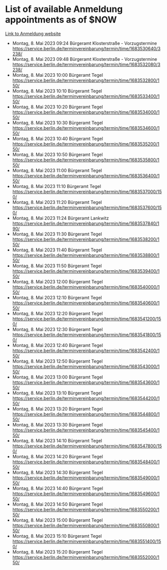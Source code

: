 # List of available Anmeldung appointments as of $NOW
[Link to Anmeldung website](https://service.berlin.de/terminvereinbarung/termin/tag.php?termin=1&anliegen[]=120686&dienstleisterlist=122210,122217,327316,122219,327312,122227,327314,122231,327346,122243,327348,122254,122252,329742,122260,329745,122262,329748,122271,327278,122273,327274,122277,327276,330436,122280,327294,122282,327290,122284,327292,122291,327270,122285,327266,122286,327264,122296,327268,150230,329760,122297,327286,122294,327284,122312,329763,122314,329775,122304,327330,122311,327334,122309,327332,317869,122281,327352,122279,329772,122283,122276,327324,122274,327326,122267,329766,122246,327318,122251,327320,122257,327322,122208,327298,122226,327300&herkunft=http%3A%2F%2Fservice.berlin.de%2Fdienstleistung%2F120686%2F)
- Montag, 8. Mai 2023 09:24 Bürgeramt Klosterstraße - Vorzugstermine https://service.berlin.de/terminvereinbarung/termin/time/1683530640/3238/
- Montag, 8. Mai 2023 09:48 Bürgeramt Klosterstraße - Vorzugstermine https://service.berlin.de/terminvereinbarung/termin/time/1683532080/3238/
- Montag, 8. Mai 2023 10:00 Bürgeramt Tegel https://service.berlin.de/terminvereinbarung/termin/time/1683532800/150/
- Montag, 8. Mai 2023 10:10 Bürgeramt Tegel https://service.berlin.de/terminvereinbarung/termin/time/1683533400/150/
- Montag, 8. Mai 2023 10:20 Bürgeramt Tegel https://service.berlin.de/terminvereinbarung/termin/time/1683534000/150/
- Montag, 8. Mai 2023 10:30 Bürgeramt Tegel https://service.berlin.de/terminvereinbarung/termin/time/1683534600/150/
- Montag, 8. Mai 2023 10:40 Bürgeramt Tegel https://service.berlin.de/terminvereinbarung/termin/time/1683535200/150/
- Montag, 8. Mai 2023 10:50 Bürgeramt Tegel https://service.berlin.de/terminvereinbarung/termin/time/1683535800/150/
- Montag, 8. Mai 2023 11:00 Bürgeramt Tegel https://service.berlin.de/terminvereinbarung/termin/time/1683536400/150/
- Montag, 8. Mai 2023 11:10 Bürgeramt Tegel https://service.berlin.de/terminvereinbarung/termin/time/1683537000/150/
- Montag, 8. Mai 2023 11:20 Bürgeramt Tegel https://service.berlin.de/terminvereinbarung/termin/time/1683537600/150/
- Montag, 8. Mai 2023 11:24 Bürgeramt Lankwitz https://service.berlin.de/terminvereinbarung/termin/time/1683537840/190/
- Montag, 8. Mai 2023 11:30 Bürgeramt Tegel https://service.berlin.de/terminvereinbarung/termin/time/1683538200/150/
- Montag, 8. Mai 2023 11:40 Bürgeramt Tegel https://service.berlin.de/terminvereinbarung/termin/time/1683538800/150/
- Montag, 8. Mai 2023 11:50 Bürgeramt Tegel https://service.berlin.de/terminvereinbarung/termin/time/1683539400/150/
- Montag, 8. Mai 2023 12:00 Bürgeramt Tegel https://service.berlin.de/terminvereinbarung/termin/time/1683540000/150/
- Montag, 8. Mai 2023 12:10 Bürgeramt Tegel https://service.berlin.de/terminvereinbarung/termin/time/1683540600/150/
- Montag, 8. Mai 2023 12:20 Bürgeramt Tegel https://service.berlin.de/terminvereinbarung/termin/time/1683541200/150/
- Montag, 8. Mai 2023 12:30 Bürgeramt Tegel https://service.berlin.de/terminvereinbarung/termin/time/1683541800/150/
- Montag, 8. Mai 2023 12:40 Bürgeramt Tegel https://service.berlin.de/terminvereinbarung/termin/time/1683542400/150/
- Montag, 8. Mai 2023 12:50 Bürgeramt Tegel https://service.berlin.de/terminvereinbarung/termin/time/1683543000/150/
- Montag, 8. Mai 2023 13:00 Bürgeramt Tegel https://service.berlin.de/terminvereinbarung/termin/time/1683543600/150/
- Montag, 8. Mai 2023 13:10 Bürgeramt Tegel https://service.berlin.de/terminvereinbarung/termin/time/1683544200/150/
- Montag, 8. Mai 2023 13:20 Bürgeramt Tegel https://service.berlin.de/terminvereinbarung/termin/time/1683544800/150/
- Montag, 8. Mai 2023 13:30 Bürgeramt Tegel https://service.berlin.de/terminvereinbarung/termin/time/1683545400/150/
- Montag, 8. Mai 2023 14:10 Bürgeramt Tegel https://service.berlin.de/terminvereinbarung/termin/time/1683547800/150/
- Montag, 8. Mai 2023 14:20 Bürgeramt Tegel https://service.berlin.de/terminvereinbarung/termin/time/1683548400/150/
- Montag, 8. Mai 2023 14:30 Bürgeramt Tegel https://service.berlin.de/terminvereinbarung/termin/time/1683549000/150/
- Montag, 8. Mai 2023 14:40 Bürgeramt Tegel https://service.berlin.de/terminvereinbarung/termin/time/1683549600/150/
- Montag, 8. Mai 2023 14:50 Bürgeramt Tegel https://service.berlin.de/terminvereinbarung/termin/time/1683550200/150/
- Montag, 8. Mai 2023 15:00 Bürgeramt Tegel https://service.berlin.de/terminvereinbarung/termin/time/1683550800/150/
- Montag, 8. Mai 2023 15:10 Bürgeramt Tegel https://service.berlin.de/terminvereinbarung/termin/time/1683551400/150/
- Montag, 8. Mai 2023 15:20 Bürgeramt Tegel https://service.berlin.de/terminvereinbarung/termin/time/1683552000/150/

